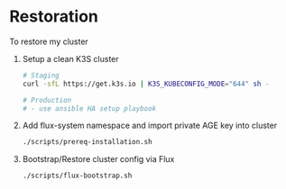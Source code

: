 # Restoration

To restore my cluster

1. Setup a clean K3S cluster
    ```bash
    # Staging
    curl -sfL https://get.k3s.io | K3S_KUBECONFIG_MODE="644" sh -

    # Production
    # - use ansible HA setup playbook
    ```
2. Add flux-system namespace and import private AGE key into cluster
    ```bash
    ./scripts/prereq-installation.sh
    ```
3. Bootstrap/Restore cluster config via Flux
    ```bash
    ./scripts/flux-bootstrap.sh
    ```